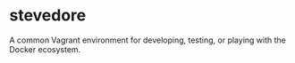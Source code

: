 # stevedore
A common Vagrant environment for developing, testing, or playing with the Docker ecosystem.
